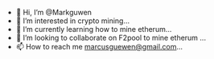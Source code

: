 - 👋 Hi, I’m @Markguwen
- 👀 I’m interested in crypto mining...
- 🌱 I’m currently learning how to mine etherum...
- 💞️ I’m looking to collaborate on F2pool to mine etherum ...
- 📫 How to reach me marcusguewen@gmail.com...

<!---
Markguwen/Markguwen is a ✨ special ✨ repository because its `README.md` (this file) appears on your GitHub profile.
You can click the Preview link to take a look at your changes.
--->
